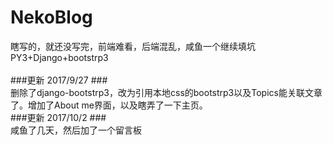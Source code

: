 NekoBlog
===
瞎写的，就还没写完，前端难看，后端混乱，咸鱼一个继续填坑 </br>
PY3+Django+bootstrp3</br></br>
###更新 2017/9/27 ###</br>
删除了django-bootstrp3，改为引用本地css的bootstrp3以及Topics能关联文章了。增加了About me界面，以及瞎弄了一下主页。</br>
###更新 2017/10/2 ###</br>
咸鱼了几天，然后加了一个留言板
